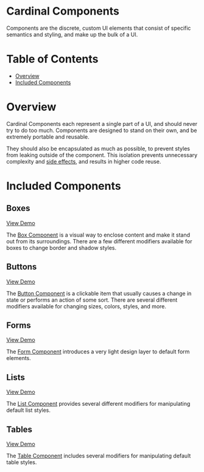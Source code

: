 # Cardinal Components

Components are the discrete, custom UI elements that consist of specific semantics and styling, and make up the bulk of a UI.

# Table of Contents

- [Overview](#overview)
- [Included Components](#included-components)

# Overview

Cardinal Components each represent a single part of a UI, and should never try to do too much. Components are designed to stand on their own, and be extremely portable and reusable.

They should also be encapsulated as much as possible, to prevent styles from leaking outside of the component. This isolation prevents unnecessary complexity and [side effects](http://cbrac.co/1KFudtE), and results in higher code reuse.

# Included Components

## Boxes

[View Demo](http://codepen.io/cbracco/pen/OVNVjR)

The [Box Component](https://github.com/cbracco/cardinal/blob/master/components/boxes.less) is a visual way to enclose content and make it stand out from its surroundings. There are a few different modifiers available for boxes to change border and shadow styles.

## Buttons

[View Demo](http://codepen.io/cbracco/pen/oXxXGr)

The [Button Component](https://github.com/cbracco/cardinal/blob/master/components/buttons.less) is a clickable item that usually causes a change in state or performs an action of some sort. There are several different modifiers available for changing sizes, colors, styles, and more.

## Forms

[View Demo](http://codepen.io/cbracco/pen/QbNbOM)

The [Form Component](https://github.com/cbracco/cardinal/blob/master/components/forms.less) introduces a very light design layer to default form elements.

## Lists

[View Demo](http://codepen.io/cbracco/pen/LVNVOK)

The [List Component](https://github.com/cbracco/cardinal/blob/master/components/lists.less) provides several different modifiers for manipulating default list styles.

## Tables

[View Demo](http://codepen.io/cbracco/pen/ZGWGvR)

The [Table Component](https://github.com/cbracco/cardinal/blob/master/components/tables.less) includes several modifiers for manipulating default table styles.

